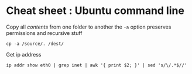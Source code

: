 # Cheat sheet : Ubuntu command line

Copy all _contents_ from one folder to another
the `-a` option preserves permissions and recursive stuff

    cp -a /source/. /dest/

Get ip address

    ip addr show eth0 | grep inet | awk '{ print $2; }' | sed 's/\/.*$//'
